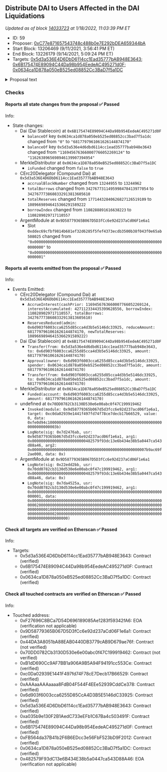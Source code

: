## Distribute DAI to Users Affected in the DAI Liquidations

_Updated as of block [14033723](https://etherscan.io/block/14033723) at 1/18/2022, 11:03:39 PM ET_

- ID: 59
- Proposer: [0xC77e871657543748c488b0e7E292bDEA659344bA](https://etherscan.io/address/0xC77e871657543748c488b0e7E292bDEA659344bA)
- Start Block: 13206469 (9/11/2021, 3:56:41 PM ET)
- End Block: 13226179 (9/14/2021, 5:09:24 PM ET)
- Targets: [0x5d3a536E4D6DbD6114cc1Ead35777bAB948E3643](https://etherscan.io/address/0x5d3a536E4D6DbD6114cc1Ead35777bAB948E3643#code); [0x6B175474E89094C44Da98b954EedeAC495271d0F](https://etherscan.io/address/0x6B175474E89094C44Da98b954EedeAC495271d0F#code); [0x0634ca1D878a050eB525ed08852Cc3BaD7f5a1DC](https://etherscan.io/address/0x0634ca1D878a050eB525ed08852Cc3BaD7f5a1DC#code)

<details>
  <summary>Proposal text</summary>

> # Distribute DAI to Users Affected in the DAI Liquidations
> **Background**  
> This proposal seeks to compensate users affected by the [unexpected increase](https://www.comp.xyz/t/dai-liquidation-event/642) in the DAI price to $1.30 on Coinbase Pro on November 26th, 2020. A total of 85,222,475 DAI was repaid on 11/26/20. Applying the 8% liquidation penalty, this proposal would pay out a total of 6,817,798 DAI from the 16.4 million DAI in the market [reserve](https://compound.finance/markets/DAI).
> 
> Thank you to the Compound community and investors for the weeks of feedback, iteration and discussions that have helped craft this proposal.
> 
> **Code Mechanics**  
> This proposal utilizes a slightly modified version of the  [merkle distributor](https://github.com/arr00/compound-compensation-proposal)  used for the airdrop of Uniswap’s UNI token. The merkle tree contains the [addresses of those affected](https://github.com/arr00/compound-compensation-proposal/blob/master/scripts/generateAddressBalances.js) by the liquidation event, and was reconciled and analyzed against on-chain data from around the time of the liquidation event (block bounds 11332733 to 11335286).
> 
> A relayer will claim the merkle drop for each wallet according to the distributor and distribute the DAI to user’s wallets. Users do not need to interact with any contract to claim this DAI.
> 
> [@arr00](https://www.comp.xyz/u/arr00)/[arr00](https://github.com/arr00/)  is the core contributor to the code.
> 
> **Next steps:**  If you support this proposal, you can delegate COMP to this autonomous proposal.
> 
> To view the full forum post, [see here](https://www.comp.xyz/t/proposal-distribute-dai-to-users-affected-by-dai-liquidations/2110).
> 
</details>

### Checks
#### Reports all state changes from the proposal ✅ Passed
  




Info:
- State changes:
    - Dai (Dai Stablecoin) at `0x6B175474E89094C44Da98b954EedeAC495271d0F`
        - `balanceOf` key `0x0634ca1d878a050eb525ed08852cc3bad7f5a1dc` changed from `"0"` to `"6817797961061626144874170"`
        - `balanceOf` key `0x5d3a536e4d6dbd6114cc1ead35777bab948e3643` changed from `"1169456763660007766052269124"` to `"1162638965698946139907394954"`
    - MerkleDistributor at `0x0634ca1D878a050eB525ed08852Cc3BaD7f5a1DC`
        - `isFunded` changed from `false` to `true`
    - CErc20Delegator (Compound Dai) at `0x5d3a536E4D6DbD6114cc1Ead35777bAB948E3643`
        - `accrualBlockNumber` changed from `13244955` to `13244962`
        - `totalBorrows` changed from `3427677311495998478413977054` to `3427677738608332913813605610`
        - `totalReserves` changed from `17714432840626827126519109` to `10896698946415366291589222`
        - `borrowIndex` changed from `1108288891616638223` to `1108289029717110557`
    - ArgentModule at `0x9D58779365B067D5D3fCc6e92d237aCd06F1e6a1`
        - Slot `0xddec69cfbf9814b681ef32d6285f5fef4373ecdb3500b38f043f0e65ab508025` changed from `"0x0000000000000000000000000000000000000000000000000000000000000000"` to `"0x0000000000000000000000000000000000000000000000000000000000000001"`

#### Reports all events emitted from the proposal ✅ Passed
  




Info:
- Events Emitted:
    - CErc20Delegator (Compound Dai) at `0x5d3a536E4D6DbD6114cc1Ead35777bAB948E3643`
        - `AccrueInterest(cashPrior: 1169456763660007766052269124, interestAccumulated: 427112334435399628556, borrowIndex: 1108289029717110557, totalBorrows: 3427677738608332913813605610)`
        - `ReservesReduced(admin: 0x6d903f6003cca6255d85cca4d3b5e5146dc33925, reduceAmount: 6817797961061626144874170, newTotalReserves: 10896698946415366291589222)`
    - Dai (Dai Stablecoin) at `0x6B175474E89094C44Da98b954EedeAC495271d0F`
        - `Transfer(from: 0x5d3a536e4d6dbd6114cc1ead35777bab948e3643, to: 0x6d903f6003cca6255d85cca4d3b5e5146dc33925, amount: 6817797961061626144874170)`
        - `Approval(owner: 0x6d903f6003cca6255d85cca4d3b5e5146dc33925, spender: 0x0634ca1d878a050eb525ed08852cc3bad7f5a1dc, amount: 6817797961061626144874170)`
        - `Transfer(from: 0x6d903f6003cca6255d85cca4d3b5e5146dc33925, to: 0x0634ca1d878a050eb525ed08852cc3bad7f5a1dc, amount: 6817797961061626144874170)`
    - MerkleDistributor at `0x0634ca1D878a050eB525ed08852Cc3BaD7f5a1DC`
        - `Funded(account: 0x6d903f6003cca6255d85cca4d3b5e5146dc33925, amount: 6817797961061626144874170)`
    - undefined at `0x70DD0782Cb3130D530e6e00abc0f47C199919462`
        - `Invoked(module: 0x9d58779365b067d5d3fcc6e92d237acd06f1e6a1, target: 0xc0da02939e1441f497fd74f78ce7decb17b66529, value: 0, data: 0xfe0d94c1000000000000000000000000000000000000000000000000000000000000003b)`
        - `LogNote(sig: 0x7d2476ab, usr: 0x9d58779365b067d5d3fcc6e92d237acd06f1e6a1, arg1: 0x000000000000000000000000482579f93dc13e6b434e38b5a0447ca543d88a46, arg2: 0x000000000000000000000000000000000000000000000000007b9ac69f2ae000, data: 0x)`
    - ArgentModule at `0x9D58779365B067D5D3fCc6e92d237aCd06F1e6a1`
        - `LogNote(sig: 0x22edd2bb, usr: 0x70dd0782cb3130d530e6e00abc0f47c199919462, arg1: 0x000000000000000000000000482579f93dc13e6b434e38b5a0447ca543d88a46, data: 0x)`
        - `LogNote(sig: 0x7da4525a, usr: 0x70dd0782cb3130d530e6e00abc0f47c199919462, arg1: 0x0000000000000000000000000000000000000000000000000000000000000001, data: 0x0000000000000000000000000000000000000000000000000000000000000020000000000000000000000000000000000000000000000000000000000000000100000000000000000000000000000000000000000000000000000000000000200000000000000000000000000000000000000000000000000000000000000000)`

#### Check all targets are verified on Etherscan ✅ Passed
  




Info:
- Targets:
    - 0x5d3a536E4D6DbD6114cc1Ead35777bAB948E3643: Contract (verified)
    - 0x6B175474E89094C44Da98b954EedeAC495271d0F: Contract (verified)
    - 0x0634ca1D878a050eB525ed08852Cc3BaD7f5a1DC: Contract (verified)

#### Check all touched contracts are verified on Etherscan ✅ Passed
  




Info:
- Touched address:
    - 0xF27696C8BCa7D54D696189085Ae1283f59342fA6: EOA (verification not applicable)
    - 0x9D58779365B067D5D3fCc6e92d237aCd06F1e6a1: Contract (verified)
    - 0x44DA3A8051bA88EAB0440DB3779cAB9D679ae76f: Contract (not verified)
    - 0x70DD0782Cb3130D530e6e00abc0f47C199919462: Contract (not verified)
    - 0xB1dD690Cc9AF7BB1a906A9B5A94F94191cc553Ce: Contract (verified)
    - 0xc0Da02939E1441F497fd74F78cE7Decb17B66529: Contract (verified)
    - 0xAAAaaAAAaaaa8FdB04F544F4EEe52939CddCe378: Contract (verified)
    - 0x6d903f6003cca6255D85CcA4D3B5E5146dC33925: Contract (verified)
    - 0x5d3a536E4D6DbD6114cc1Ead35777bAB948E3643: Contract (verified)
    - 0xa035b9e130F2B1AedC733eEFb1C67Ba4c503491F: Contract (verified)
    - 0x6B175474E89094C44Da98b954EedeAC495271d0F: Contract (verified)
    - 0xFB564da37B41b2F6B6EDcc3e56FbF523bD9F2012: Contract (verified)
    - 0x0634ca1D878a050eB525ed08852Cc3BaD7f5a1DC: Contract (verified)
    - 0x482579F93dC13e6B434E38b5a0447ca543D88A46: EOA (verification not applicable)
